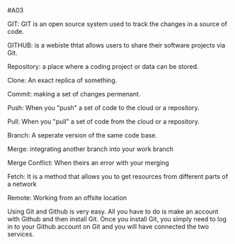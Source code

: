 #A03

GIT: GIT is an open source system used to track the changes in a source of code. 

GITHUB: is a webiste thtat allows users to share their software projects via Git. 

Repository: a place where a coding project or data can be stored.

Clone: An exact replica of something.

Commit: making a set of changes permenant.

Push: When you "push" a set of code to the cloud or a repository.

Pull: When you "pull" a set of code from the cloud or a repository.

Branch: A seperate version of the same code base. 

Merge: integrating another branch into your work branch

Merge Conflict: When theirs an error with your merging 

Fetch: It is a method that allows you to get resources from different parts of a network

Remote: Working from an offsite location 

Using Git and Github is very easy. All you have to do is make an account with Github and then install Git. Once you install Git, you simply need to log in to your Github account on Git and you will have connected the two services. 
